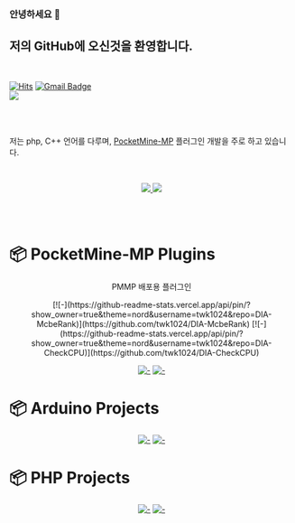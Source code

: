 <!--
**twk1024/twk1024** is a ✨ _special_ ✨ repository because its `README.md` (this file) appears on your GitHub profile.

Here are some ideas to get you started:

- 🔭 I’m currently working on ...
- 🌱 I’m currently learning ...
- 👯 I’m looking to collaborate on ...
- 🤔 I’m looking for help with ...
- 💬 Ask me about ...
- 📫 How to reach me: ...
- 😄 Pronouns: ...
- ⚡ Fun fact: ...
-->

### 안녕하세요 👋

## 저의 GitHub에 오신것을 환영합니다.
<br>

[![Hits](https://hits.seeyoufarm.com/api/count/incr/badge.svg?url=https%3A%2F%2Fgithub.com%2Ftwk1024&count_bg=%2379C83D&title_bg=%23555555&icon=&icon_color=%23E7E7E7&title=hits&edge_flat=false)](https://hits.seeyoufarm.com)
[![Gmail Badge](https://img.shields.io/badge/Gmail-d14836?style=flat-square&logo=Gmail&logoColor=white&link=mailto:twk1024@diamc.kr)](mailto:twk1024@diamc.kr)
<br>
![](https://img.shields.io/badge/Communication-Discord-blue)

<br>
<br>

저는 php, C++ 언어를 다루며, [PocketMine-MP](https://pmmp.io/) 플러그인 개발을 주로 하고 있습니다.

<br>
<p align="center">
  <a href="#">
    <img src="https://github-readme-stats.vercel.app/api?username=twk1024&show_icons=true&include_all_commits=true&line_height=33&count_private=true&theme=nord" />
    <img src="https://github-readme-stats.vercel.app/api/top-langs?username=twk1024&langs_count=4&count_private=true&theme=nord" />
  </a>
  
  <br>
</p>

<br><br>

# :package: PocketMine-MP Plugins

<div align="center">
  <p>PMMP 배포용 플러그인</p>
  [![-](https://github-readme-stats.vercel.app/api/pin/?show_owner=true&theme=nord&username=twk1024&repo=DIA-McbeRank)](https://github.com/twk1024/DIA-McbeRank)
  [![-](https://github-readme-stats.vercel.app/api/pin/?show_owner=true&theme=nord&username=twk1024&repo=DIA-CheckCPU)](https://github.com/twk1024/DIA-CheckCPU)
  
  [![-](https://github-readme-stats.vercel.app/api/pin/?show_owner=true&theme=nord&username=twk1024&repo=DIA-NoDamage)](https://github.com/twk1024/DIA-NoDamage)
  [![-](https://github-readme-stats.vercel.app/api/pin/?show_owner=true&theme=nord&username=twk1024&repo=DIA-Reservation)](https://github.com/twk1024/DIA-Reservation)

</div>

# :package: Arduino Projects
<div align="center">
  
  [![-](https://github-readme-stats.vercel.app/api/pin/?show_owner=true&theme=nord&username=twk1024&repo=BlynkHumidityIoT-2020)](https://github.com/twk1024/BlynkHumidityIoT-2020)
  [![-](https://github-readme-stats.vercel.app/api/pin/?show_owner=true&theme=nord&username=twk1024&repo=BlynkHumidityIoT-2019)](https://github.com/twk1024/BlynkHumidityIoT-2019)
</div>

# :package: PHP Projects
<div align="center">
  
  [![-](https://github-readme-stats.vercel.app/api/pin/?show_owner=true&theme=nord&username=twk1024&repo=McbeRank-Website-API)](https://github.com/twk1024/McbeRank-Website-API)
  [![-](https://github-readme-stats.vercel.app/api/pin/?show_owner=true&theme=nord&username=twk1024&repo=DIA-Plus)](https://github.com/twk1024/DIA-Plus)
</div>
